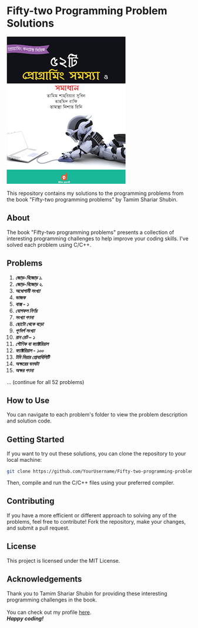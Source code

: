 # Fifty-two Programming Problem Solutions
![Book logo](computer-programming-by-tamim-shariyar-subeen.png)

This repository contains my solutions to the programming problems from the book "Fifty-two programming problems" by Tamim Shariar Shubin.

## About

The book "Fifty-two programming problems" presents a collection of interesting programming challenges to help improve your coding skills. I've solved each problem using C/C++.

## Problems
1. ***জোড়-বিজোড় ১.***
2. ***জোড়-বিজোড় ২.***
3. ***অধোগামী সংখ্যা***
4. ***ভাজক***
5. ***বাক্স - ১***
6. ***যোগফল নির্ণয়***
7. ***সংখ্যা গণনা***
8. ***ছোটো থেকে বড়ো***
9. ***পূর্ণবর্গ সংখ্যা***
10. ***রান রেট – ১***
11. ***গৌণিক বা ফ্যাক্টরিয়াল***
12. ***ফ্যাক্টরিয়াল - ১০০***
13. ***টমি মিয়ার প্রোবাবিলিটি***
14. ***অক্ষরের ঘনঘটা***
15. ***অক্ষর গণনা***

   ... (continue for all 52 problems)

## How to Use

You can navigate to each problem's folder to view the problem description and solution code.

## Getting Started

If you want to try out these solutions, you can clone the repository to your local machine:

```bash
git clone https://github.com/YourUsername/Fifty-two-programming-problems-solutions.git
```
Then, compile and run the C/C++ files using your preferred compiler.
## Contributing

If you have a more efficient or different approach to solving any of the problems, feel free to contribute! Fork the repository, make your changes, and submit a pull request.
## License

This project is licensed under the MIT License.

## Acknowledgements

Thank you to Tamim Shariar Shubin for providing these interesting programming challenges in the book.</br>
</br>
You can check out my profile [here](https://dimikoj.com/profile/mz63?rafiqul-jakir).</br>
***Happy coding!***
